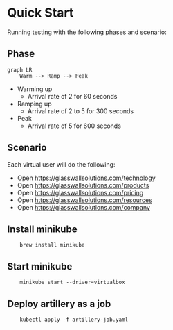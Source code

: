 # Quick Start 
Running testing with the following phases and scenario:
## Phase
```mermaid
graph LR
    Warm --> Ramp --> Peak
```
- Warming up 
    - Arrival rate of 2 for 60 seconds
- Ramping up
    - Arrival rate of 2 to 5 for 300 seconds
- Peak
    - Arrival rate of 5 for 600 seconds
## Scenario
Each virtual user will do the following:
- Open https://glasswallsolutions.com/technology
- Open https://glasswallsolutions.com/products
- Open https://glasswallsolutions.com/pricing
- Open https://glasswallsolutions.com/resources
- Open https://glasswallsolutions.com/company
## Install minikube
```
    brew install minikube
```
## Start minikube
```
    minikube start --driver=virtualbox
```
## Deploy artillery as a job
```
    kubectl apply -f artillery-job.yaml
```
